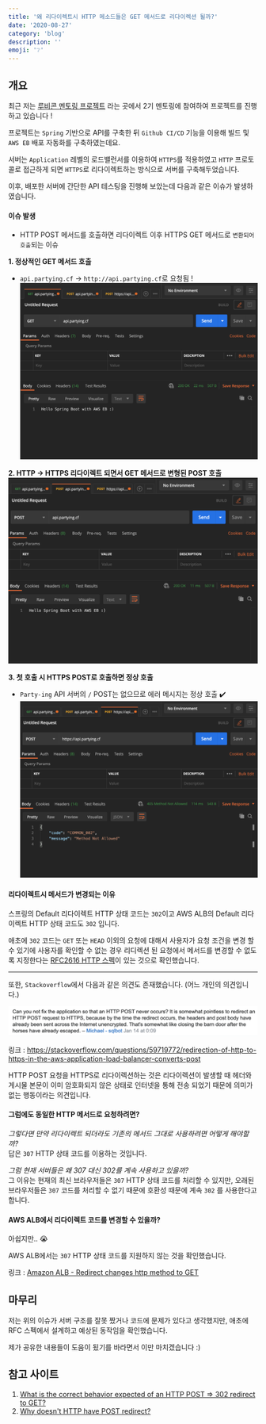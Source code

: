 ```yaml
---
title: '왜 리다이렉트시 HTTP 메소드들은 GET 메서드로 리다이렉션 될까?'
date: '2020-08-27'
category: 'blog'
description: ''
emoji: '❔'
---
```


## 개요

최근 저는 [루비콘 멘토링 프로젝트](https://lubycon.io/magazines) 라는 곳에서 2기 멘토링에 참여하여 프로젝트를 진행하고 있습니다 !

프로젝트는 `Spring` 기반으로 API를 구축한 뒤 `Github CI/CD` 기능을 이용해 빌드 및 `AWS EB` 배포 자동화를 구축하였는데요.

서버는 `Application` 레벨의 로드밸런서를 이용하여 `HTTPS`를 적용하였고 `HTTP` 프로토콜로 접근하게 되면 `HTTPS`로 리다이렉트하는 방식으로 서버를 구축해두었습니다.

이후, 배포한 서버에 간단한 API 테스팅을 진행해 보았는데 다음과 같은 이슈가 발생하였습니다.

#### 이슈 발생

- HTTP POST 메서드를 호출하면 리다이렉트 이후 HTTPS GET 메서드로 `변환되어 호출`되는 이슈

**1. 정상적인 GET 메서드 호출**

- `api.partying.cf` -> `http://api.partying.cf`로 요청됨 !
  ![이슈-1](./images/issue-1.png)

**2. HTTP -> HTTPS 리다이렉트 되면서 GET 메서드로 변형된 POST 호출**
![이슈-2](./images/issue-2.png)

**3. 첫 호출 시 HTTPS POST로 호출하면 정상 호출**

- `Party-ing` API 서버의 `/` POST는 없으므로 에러 메시지는 정상 호출 ✔️
  ![이슈-3](./images/issue-3.png)

#### 리다이렉트시 메서드가 변경되는 이유

스프링의 Default 리다이렉트 HTTP 상태 코드는 `302`이고 AWS ALB의 Default 리다이렉트 HTTP 상태 코드도 `302` 입니다.

애초에 `302` 코드는 `GET` 또는 `HEAD` 이외의 요청에 대해서 사용자가 요청 조건을 변경 할 수 있기에 사용자를 확인할 수 없는 경우 리디렉션 된 요청에서 메서드를 변경할 수 없도록 지정한다는 [RFC2616 HTTP 스펙](https://www.w3.org/Protocols/rfc2616/rfc2616-sec10.html#sec10.3.3)이 있는 것으로 확인했습니다.

---

또한, `Stackoverflow`에서 다음과 같은 의견도 존재했습니다. (어느 개인의 의견입니다.)

![이유-1](./images/reason-1.png)

링크 : https://stackoverflow.com/questions/59719772/redirection-of-http-to-https-in-the-aws-application-load-balancer-converts-post

HTTP POST 요청을 HTTPS로 리다이렉션하는 것은 리다이렉션이 발생할 때 헤더와 게시물 본문이 이미 암호화되지 않은 상태로 인터넷을 통해 전송 되었기 때문에 의미가 없는 행동이라는 의견입니다.

#### 그럼에도 동일한 HTTP 메서드로 요청하려면?

_그렇다면 만약 리다이렉트 되더라도 기존의 메서드 그대로 사용하려면 어떻게 해야할까?_  
답은 `307` HTTP 상태 코드를 이용하는 것입니다.

_그럼 현재 서버들은 왜 307 대신 302를 계속 사용하고 있을까?_  
그 이유는 현재의 최신 브라우저들은 `307` HTTP 상태 코드를 처리할 수 있지만, 오래된 브라우저들은 `307` 코드를 처리할 수 없기 때문에 호환성 때문에 계속 `302` 를 사용한다고 합니다.

#### AWS ALB에서 리다이렉트 코드를 변경할 수 있을까?

아쉽지만.. 😭

AWS ALB에서는 `307` HTTP 상태 코드를 지원하지 않는 것을 확인했습니다.

링크 : [Amazon ALB - Redirect changes http method to GET](https://stackoverflow.com/questions/56893149/amazon-alb-redirect-changes-http-method-to-get)

## 마무리

저는 위의 이슈가 서버 구조를 잘못 짰거나 코드에 문제가 있다고 생각했지만, 애초에 RFC 스펙에서 설계하고 예상된 동작임을 확인했습니다.

제가 공유한 내용들이 도움이 됬기를 바라면서 이만 마치겠습니다 :)

## 참고 사이트

1. [What is the correct behavior expected of an HTTP POST => 302 redirect to GET?](https://stackoverflow.com/questions/17605915/what-is-the-correct-behavior-expected-of-an-http-post-302-redirect-to-get)
2. [Why doesn't HTTP have POST redirect?](https://softwareengineering.stackexchange.com/questions/99894/why-doesnt-http-have-post-redirect)
